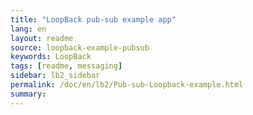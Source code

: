 ```yaml
---
title: "LoopBack pub-sub example app"
lang: en
layout: readme
source: loopback-example-pubsub
keywords: LoopBack
tags: [readme, messaging]
sidebar: lb2_sidebar
permalink: /doc/en/lb2/Pub-sub-Loopback-example.html
summary:
---
```

